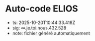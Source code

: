 # Auto-code ELIOS
- ts: 2025-10-20T10:44:33.418Z
- sig: ∞.je.toi.nous.432.528
- note: fichier généré automatiquement